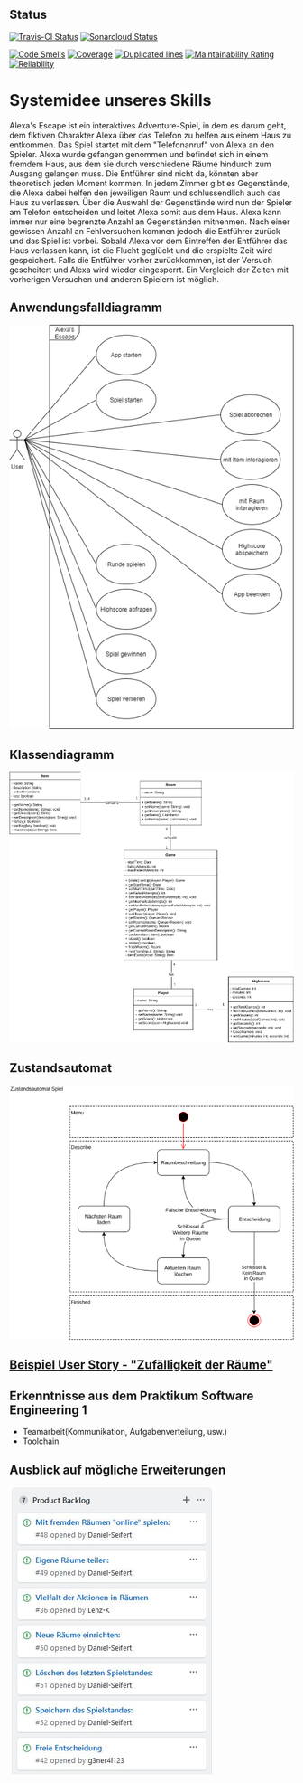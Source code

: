 ## Status
[![Travis-CI Status](https://travis-ci.org/sweIhm-ws2018-19/skillproject-fr-15.svg?branch=master)](https://travis-ci.org/sweIhm-ws2018-19/skillproject-fr-15) [![Sonarcloud Status](https://sonarcloud.io/api/project_badges/measure?project=alexa-skills-kit-samples:alexasescape&metric=alert_status)](https://sonarcloud.io/dashboard?id=alexa-skills-kit-samples:alexasescape)

[![Code Smells](https://sonarcloud.io/api/project_badges/measure?project=alexa-skills-kit-samples%3Aalexasescape&metric=code_smells)](https://sonarcloud.io/dashboard?id=alexa-skills-kit-samples:alexasescape) [![Coverage](https://sonarcloud.io/api/project_badges/measure?project=alexa-skills-kit-samples%3Aalexasescape&metric=coverage)](https://sonarcloud.io/dashboard?id=alexa-skills-kit-samples:alexasescape) [![Duplicated lines](https://sonarcloud.io/api/project_badges/measure?project=alexa-skills-kit-samples%3Aalexasescape&metric=duplicated_lines_density)](https://sonarcloud.io/dashboard?id=alexa-skills-kit-samples:alexasescape) [![Maintainability Rating](https://sonarcloud.io/api/project_badges/measure?project=alexa-skills-kit-samples%3Aalexasescape&metric=sqale_rating)](https://sonarcloud.io/dashboard?id=alexa-skills-kit-samples:alexasescape) [![Reliability](https://sonarcloud.io/api/project_badges/measure?project=alexa-skills-kit-samples%3Aalexasescape&metric=reliability_rating)](https://sonarcloud.io/dashboard?id=alexa-skills-kit-samples:alexasescape)


# Systemidee unseres Skills
Alexa's Escape ist ein interaktives Adventure-Spiel, in dem es darum geht, dem fiktiven Charakter Alexa über das Telefon zu helfen aus einem Haus zu entkommen. Das Spiel startet mit dem "Telefonanruf" von Alexa an den Spieler. Alexa wurde gefangen genommen und befindet sich in einem fremdem Haus, aus dem sie durch verschiedene Räume hindurch zum Ausgang gelangen muss. Die Entführer sind nicht da, könnten aber theoretisch jeden Moment kommen. In jedem Zimmer gibt es Gegenstände, die Alexa dabei helfen den jeweiligen Raum und schlussendlich auch das Haus zu verlassen. Über die Auswahl der Gegenstände wird nun der Spieler am Telefon entscheiden und leitet Alexa somit aus dem Haus. Alexa kann immer nur eine begrenzte Anzahl an Gegenständen mitnehmen. Nach einer gewissen Anzahl an Fehlversuchen kommen jedoch die Entführer zurück und das Spiel ist vorbei. Sobald Alexa vor dem Eintreffen der Entführer das Haus verlassen kann, ist die Flucht geglückt und die erspielte Zeit wird gespeichert. Falls die Entführer vorher zurückkommen, ist der Versuch gescheitert und Alexa wird wieder eingesperrt. Ein Vergleich der Zeiten mit vorherigen Versuchen und anderen Spielern ist möglich.

## Anwendungsfalldiagramm
<img src="images/Anwendungsfalldiagramm_Alexas_Escape.png" alt="Systemkontext" class="inline"/>


## Klassendiagramm
<img src="images/Klassendiagramm_Alexas_Escape.png" alt="Anwendungsfalldiagramm" class="inline"/>


## Zustandsautomat
<img src="images/Zustandsautomat-Spiel.png" alt="Klassenmodell" class="inline"/>


## [Beispiel User Story - "Zufälligkeit der Räume"](https://github.com/sweIhm-ws2018-19/skillproject-fr-15/issues/46)



## Erkenntnisse aus dem Praktikum Software Engineering 1

- Teamarbeit(Kommunikation, Aufgabenverteilung, usw.)
- Toolchain



## Ausblick auf mögliche Erweiterungen
<img src="images/Skizze_Product-Backlog.JPG" alt="Ausblick" class="inline"/>


